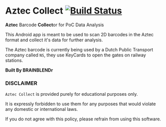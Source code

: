 # Aztec Collect [![Build Status](https://travis-ci.org/BRAINBLENDr/AztecCollect.svg?branch=master)](https://travis-ci.org/BRAINBLENDr/AztecCollect)

**Aztec** Barcode **Collect**or for PoC Data Analysis

This Android app is meant to be used to scan 2D barcodes in the Aztec format and collect it's data for further analysis.

The Aztec barcode is currently being used by a Dutch Public Transport company called `NS`, they use KeyCards to open the gates on railway stations.

**Built By BRAINBLENDr**

### DISCLAIMER

`Aztec Collect` is provided purely for educational purposes only. 

It is expressly forbidden to use them for any purposes that would violate any domestic or international laws. 

If you do not agree with this policy, please refrain from using this software.
